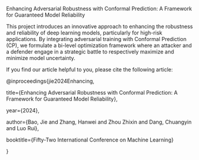 Enhancing Adversarial Robustness with Conformal Prediction: A Framework for Guaranteed Model Reliability

This project introduces an innovative approach to enhancing the robustness and reliability of deep learning models, particularly for high-risk applications. By integrating adversarial training with Conformal Prediction (CP), we formulate a bi-level optimization framework where an attacker and a defender engage in a strategic battle to respectively maximize and minimize model uncertainty.

If you find our article helpful to you, please cite the following article:

@inproceedings{jie2024Enhancing,

  title={Enhancing Adversarial Robustness with Conformal Prediction: A Framework for Guaranteed Model Reliability},
  
  year={2024},
  
  author={Bao, Jie and Zhang, Hanwei and Zhou Zhixin and Dang, Chuangyin and Luo Rui},
  
  booktitle={Fifty-Two International Conference on Machine Learning}
  
}
